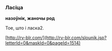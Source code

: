 ### Ласіца
**назоўнік, жаночы род**

Тое, што і ласка2.

<a rel="author">[http://rv-blr.com/](http://rv-blr.com/slounik.jsp?letterId=0&maskId=0&pageId=1514)</a>
